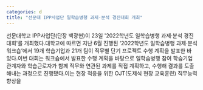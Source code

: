 ```yaml
---
categories: d
title: "선문대 IPP사업단 일학습병행 과제·분석 경진대회 개최"
---
```

선문대학교 IPP사업단(단장 백광현)이 23일 &#39;2022학년도 일학습병행 과제·분석 경진대회&#39;를 개최했다.대학교에 따르면 지난 6월 진행된 ‘2022학년도 일학습병행 과제·분석 워크숍’에서 19개 학습기업과 21개 팀이 직무별 단기 프로젝트 수행 계획을 발표한 바 있다.이번 대회는 워크숍에서 발표한 수행 계획을 바탕으로 일학습병행 참여 학습기업 관계자와 학습근로자가 함께 직무와 연관된 과제를 직접 계획하고, 수행해 결과를 도출해내는 과정으로 진행됐다.이는 현장 적응을 위한 OJT(도제식 현장 교육훈련) 직무능력 향상을